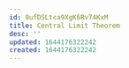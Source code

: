 ```yaml
---
id: 0ufDSLtca9XgK6Rv74KxM
title: Central Limit Theorem
desc: ''
updated: 1644176322242
created: 1644176322242
---
```



